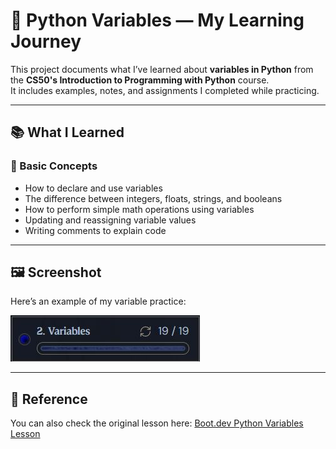 # 🐍 Python Variables — My Learning Journey

This project documents what I’ve learned about **variables in Python** from the **CS50's Introduction to Programming with Python** course.  
It includes examples, notes, and assignments I completed while practicing.

---

## 📚 What I Learned

### 🔹 Basic Concepts

- How to declare and use variables
- The difference between integers, floats, strings, and booleans
- How to perform simple math operations using variables
- Updating and reassigning variable values
- Writing comments to explain code

---

## 🖼 Screenshot

Here’s an example of my variable practice:

![Python Variables Example](Capture.JPG)

---

## 🔗 Reference

You can also check the original lesson here: [Boot.dev Python Variables Lesson](https://www.boot.dev/lessons/7e87cdd3-1dc9-44b0-acc0-a96a40485bc0)
